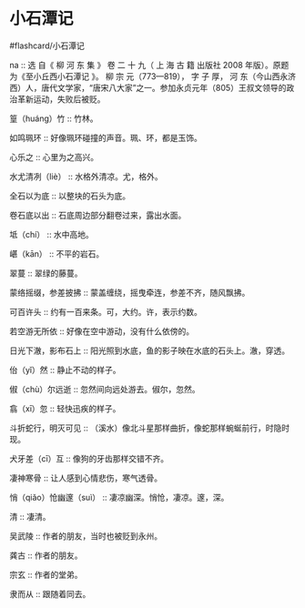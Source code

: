 # 小石潭记
#flashcard/小石潭记


na ::  选 自《 柳 河 东 集 》 卷 二 十 九（ 上 海 古 籍 出版社 2008 年版）。原题为《至小丘西小石潭记 》。 柳 宗 元（773—819）， 字 子 厚， 河 东（今山西永济西）人，唐代文学家，“唐宋八大家”之一。参加永贞元年（805）王叔文领导的政治革新运动，失败后被贬。

篁（huáng）竹 :: 竹林。

如鸣珮环 :: 好像珮环碰撞的声音。珮、环，都是玉饰。

心乐之 :: 心里为之高兴。

水尤清冽（liè） :: 水格外清凉。尤，格外。

全石以为底 :: 以整块的石头为底。

卷石底以出 :: 石底周边部分翻卷过来，露出水面。

坻（chí） :: 水中高地。

嵁（kān） :: 不平的岩石。

翠蔓 :: 翠绿的藤蔓。

蒙络摇缀，参差披拂 :: 蒙盖缠绕，摇曳牵连，参差不齐，随风飘拂。

可百许头 :: 约有一百来条。可，大约。许，表示约数。

若空游无所依 :: 好像在空中游动，没有什么依傍的。

日光下澈，影布石上 :: 阳光照到水底，鱼的影子映在水底的石头上。澈，穿透。

佁（yǐ）然 :: 静止不动的样子。

俶（chù）尔远逝 :: 忽然间向远处游去。俶尔，忽然。

翕（xī）忽 :: 轻快迅疾的样子。

斗折蛇行，明灭可见 :: （溪水）像北斗星那样曲折，像蛇那样蜿蜒前行，时隐时现。

犬牙差（cī）互 :: 像狗的牙齿那样交错不齐。

凄神寒骨 :: 让人感到心情悲伤，寒气透骨。

悄（qiǎo）怆幽邃（suì） :: 凄凉幽深。悄怆，凄凉。邃，深。

清 :: 凄清。

吴武陵 :: 作者的朋友，当时也被贬到永州。

龚古 :: 作者的朋友。

宗玄 :: 作者的堂弟。

隶而从 :: 跟随着同去。

